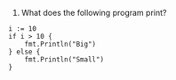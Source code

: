 1. What does the following program print?  
````golang
i := 10
if i > 10 {
    fmt.Println("Big")
} else {
    fmt.Println("Small")
}
````
